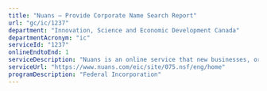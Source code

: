 ```yaml
---
title: "Nuans – Provide Corporate Name Search Report"
url: "gc/ic/1237"
department: "Innovation, Science and Economic Development Canada"
departmentAcronym: "ic"
serviceId: "1237"
onlineEndtoEnd: 1
serviceDescription: "Nuans is an online service that new businesses, or their representatives, use at the time of their incorporation to compare their proposed name with already existing names and trademarks. Before approving a new corporate name, most provincial and territorial governments require a Nuans report, which is a list of existing corporate and business names, as well as trademarks, that are similar to the one being proposed."
serviceUrl: "https://www.nuans.com/eic/site/075.nsf/eng/home"
programDescription: "Federal Incorporation"
---
```

